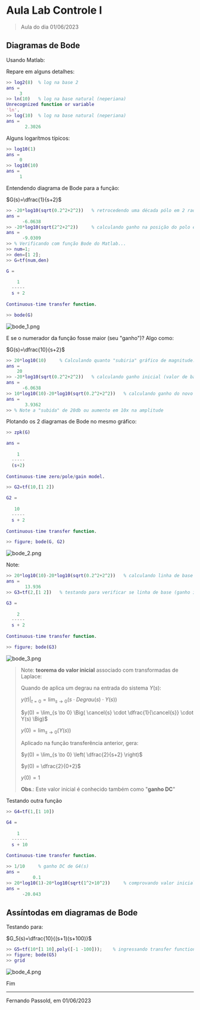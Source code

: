 <!-- title: Diagramas de Bode -->
<!--
Warning: the font "Times" is not available, so "Lucida Bright" has been substituted, but may have unexpected appearance or behavor. Re-enable the "Times" font to remove this warning.
Warning: the font "Times" is not available, so "Lucida Bright" has been substituted, but may have unexpected appearance or behavor. Re-enable the "Times" font to remove this warning.
-->

# Aula Lab Controle I

> Aula do dia 01/06/2023

## Diagramas de Bode

Usando Matlab: 

Repare em alguns detalhes:

```Matlab
>> log2(8)  % log na base 2
ans =
     3
>> ln(10)   % log na base natural (neperiana)
Unrecognized function or variable
'ln'. 
>> log(10)  % log na base natural (neperiana)
ans =
       2.3026
```

Alguns logarítmos típicos:

```Matlab
>> log10(1)
ans =
     0
>> log10(10)
ans =
     1
```

Entendendo diagrama de Bode para a função:

$G(s)=\dfrac{1}{s+2}$

```Matlab
>> -20*log10(sqrt(0.2^2+2^2))   % retrocedendo uma década pólo em 2 rad/s
ans =
      -6.0638
>> -20*log10(sqrt(2^2+2^2))     % calculando ganho na posição do polo em 2 rad/s
ans =
      -9.0309
>> % Verificando com função Bode do Matlab...
>> num=1;
>> den=[1 2];
>> G=tf(num,den)

G =
 
    1
  -----
  s + 2
 
Continuous-time transfer function.

>> bode(G)
```

![bode_1.png](figuras/bode_1.png)

E se o numerador da função fosse maior (seu "ganho")? Algo como:

$G(s)=\dfrac{10}{s+2}$

```Matlab
>> 20*log10(10)     % Calculando quanto "subiria" gráfico de magnitude...
ans =
    20
>> -20*log10(sqrt(0.2^2+2^2))   % calculando ganho inicial (valor de base) original
ans =
      -6.0638
>> 10*log10(10)-20*log10(sqrt(0.2^2+2^2))   % calculando ganho do novo valor inicial (de base)
ans =
       3.9362
>> % Note a "subida" de 20db ou aumento em 10x na amplitude
```

Plotando os 2 diagramas de Bode no mesmo gráfico:

```Matlab
>> zpk(G)

ans =
 
    1
  -----
  (s+2)
 
Continuous-time zero/pole/gain model.

>> G2=tf(10,[1 2])

G2 =
 
   10
  -----
  s + 2
 
Continuous-time transfer function.

>> figure; bode(G, G2)
```

![bode_2.png](figuras/bode_2.png)

Note:

```Matlab
>> 20*log10(10)-20*log10(sqrt(0.2^2+2^2))   % calculando linha de base (ganho inicial) de G2(s)
ans =
       13.936
>> G3=tf(2,[1 2])   % testando para verificar se linha de base (ganho inicial) = 0 dB (1x)

G3 =
 
    2
  -----
  s + 2
 
Continuous-time transfer function.

>> figure; bode(G3)
```

![bode_3.png](figuras/bode_3.png)

> Note: **teorema do valor inicial** associado com transformadas de Laplace:
>
> Quando de aplica um degrau na entrada do sistema $Y(s)$:
>
> $y(t)\vert_{t=0} = \lim_{s \to 0} \Big( s \cdot Degrau(s) \cdot Y(s) \Big)$
>
> $y(0) = \lim_{s \to 0} \Big( \cancel{s} \cdot \dfrac{1}{\cancel{s}} \cdot Y(s) \Big)$
>
> $y(0) = \lim_{s \to 0} \Big( Y(s) \Big)$
>
> Aplicado na função transferência anterior, gera:
>
> $y(0) = \lim_{s \to 0} \left( \dfrac{2}{s+2} \right)$
>
> $y(0) = \dfrac{2}{0+2}$
>
> $y(0) = 1$
>
> **Obs**.: Este valor inicial é conhecido também como "**ganho DC**"

Testando outra função

```Matlab
>> G4=tf(1,[1 10])

G4 =
 
    1
  ------
  s + 10
 
Continuous-time transfer function.

>> 1/10     % ganho DC de G4(s)
ans =
          0.1
>> 20*log10(1)-20*log10(sqrt(1^2+10^2))     % comprovando valor inicial do ganho
ans =
      -20.043
```

## Assíntodas em diagramas de Bode

Testando para:

$G_5(s)=\dfrac{10}{(s+1)(s+100)}$

```Matlab
>> G5=tf(10*[1 10],poly([-1 -100]));    % ingressando transfer function
>> figure; bode(G5)
>> grid
```

![bode_4.png](figuras/bode_4.png)

Fim

---

Fernando Passold, em 01/06/2023
